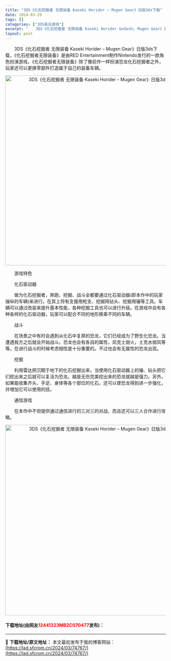```yaml
---
title: "3DS《化石挖掘者 无限装备 Kaseki Horider – Mugen Gear》日版3ds下载"
date: 2024-03-29
tags: []
categories: ["3DS英日游戏"]
excerpt: "　　3DS《化石挖掘者 无限装备 Kaseki Horider &ndash; Mugen Gear》日版3ds下载，《化石挖掘者无限装备》是由RED Entertainment制作Nintendo发行的一款角色扮演游戏，《化石挖掘者无限装备》除了像前作一样扮演恐龙化石挖掘者之外，玩家还可以更换零部&hellip;"
layout: post
---
```


 <p>　　3DS《化石挖掘者 无限装备 Kaseki Horider &ndash; Mugen Gear》日版3ds下载，《化石挖掘者无限装备》是由RED Entertainment制作Nintendo发行的一款角色扮演游戏，《化石挖掘者无限装备》除了像前作一样扮演恐龙化石挖掘者之外，玩家还可以更换零部件打造属于自己的装备车辆。</p> <p align="center"><img align="" border="0" src="https://lad.sfcrom.cn/wp-content/uploads/2024/03/20240329_66062a154ccf4.png" width="596" alt="3DS《化石挖掘者 无限装备 Kaseki Horider – Mugen Gear》日版3ds下载" /></p> <p>　　游戏特色</p> <p>　　化石驱动器</p> <p>　　做为化石挖掘者，奔跑、挖掘、战斗全都要通过化石驱动器(即本作中的玩家操纵的车辆)来进行。在其上将有支援用枪支、挖掘用钻头、挖掘用锤等工具。车辆可以通过改装来提升基本性能，各种挖掘工具也可以进行升级。在游戏中会有各种各样的化石驱动器，玩家可以配合不同的地形换乘不同的车辆。</p> <p>　　战斗</p> <p>　　在场景之中有时会遇到从化石中复原的恐龙，它们已经成为了野生化恐龙。当遭遇我方之后就会开始战斗。恐龙也会有各自的属性，风克土弱火，土克水弱风等等。在进行战斗的时候考虑相性是十分重要的。不过也会有无属性的恐龙出现。</p> <p>　　挖掘</p> <p>　　利用雷达把沉眠于地下的化石挖掘出来，当使用化石驱动器上的锤、钻头把它们挖出来之后就可以复活为恐龙。越是无伤完美挖出来的恐龙就越是强力。另外，如果能收集齐头、手足、身体等各个部位的化石，还可以使恐龙得到进一步强化，并增加它可以使用的技。</p> <p>　　通信游戏</p> <p>　　在本作中不但提供通过通信进行的三对三的对战，而且还可以三人合作进行攻略。</p> <p align="center"><img align="" border="0" src="https://lad.sfcrom.cn/wp-content/uploads/2024/03/20240329_66062a16cb9ac.png" width="598" alt="3DS《化石挖掘者 无限装备 Kaseki Horider – Mugen Gear》日版3ds下载" /></p> <p><h4>下载地址(由网友<font color="red">12441323MB2C070477</font>发布)：</h4></p> 

---
📖 **下载地址/原文地址：** 本文最初发布于我的博客网站：[https://lad.sfcrom.cn/2024/03/74767/](https://lad.sfcrom.cn/2024/03/74767/)
